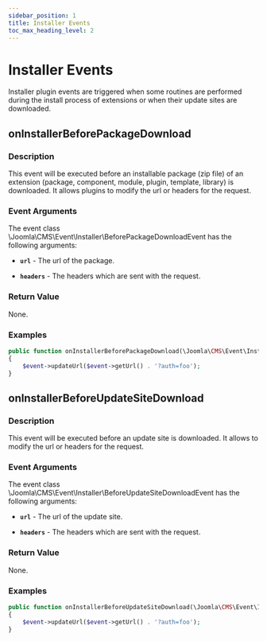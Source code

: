 ```yaml
---
sidebar_position: 1
title: Installer Events
toc_max_heading_level: 2 
---
```


Installer Events
================


Installer plugin events are triggered when some routines are performed during the install process of extensions or when their update sites are downloaded.

## onInstallerBeforePackageDownload

### Description

This event will be executed before an installable package (zip file) of an extension (package, component, module, plugin, template, library) is downloaded. It allows plugins to modify the url or headers for the request. 


### Event Arguments

The event class \Joomla\CMS\Event\Installer\BeforePackageDownloadEvent has the following arguments:

- **`url`** - The url of the package.

- **`headers`** - The headers which are sent with the request.

### Return Value

None.

### Examples

```php
public function onInstallerBeforePackageDownload(\Joomla\CMS\Event\Installer\BeforePackageDownloadEvent $event): void
{
    $event->updateUrl($event->getUrl() . '?auth=foo');
}
```

## onInstallerBeforeUpdateSiteDownload

### Description

This event will be executed before an update site is downloaded. It allows to modify the url or headers for the request. 

### Event Arguments

The event class \Joomla\CMS\Event\Installer\BeforeUpdateSiteDownloadEvent has the following arguments:

- **`url`** - The url of the update site.

- **`headers`** - The headers which are sent with the request.

### Return Value

None.

### Examples

```php
public function onInstallerBeforeUpdateSiteDownload(\Joomla\CMS\Event\Installer\BeforeUpdateSiteDownloadEvent $event): void
{
    $event->updateUrl($event->getUrl() . '?auth=foo');
}
```
